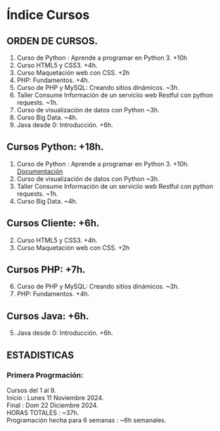 # Índice Cursos
## ORDEN DE CURSOS. 
1. Curso de Python : Aprende a programar en Python 3. +10h
2. Curso HTML5 y CSS3. +4h.
3. Curso Maquetación web con CSS. +2h
5. PHP: Fundamentos. +4h. 
6. Curso de PHP y MySQL: Creando sitios dinámicos. ~3h.
7. Taller Consume Información de un serviciio web Restful con python requests. ~1h. 
4. Curso de visualización de datos con Python ~3h. 
8. Curso Big Data. ~4h. 
9. Java desde 0: Introducción. +6h. 
    
## Cursos Python: +18h.  
1. Curso de Python : Aprende a programar en Python 3. +10h.  [Documentación](1Curso_Python3/index.md) 
4. Curso de visualización de datos con Python ~3h. 
7. Taller Consume Información de un serviciio web Restful con python requests. ~1h. 
8. Curso Big Data. ~4h. 

## Cursos Cliente: +6h.
2. Curso HTML5 y CSS3. +4h.
3. Curso Maquetación web con CSS. +2h

## Cursos PHP: +7h.
6. Curso de PHP y MySQL: Creando sitios dinámicos. ~3h.
9. PHP: Fundamentos. +4h. 

## Cursos Java: +6h. 
5. Java desde 0: Introducción. +6h. 

## ESTADISTICAS 
### Primera Progrmación: 
Cursos del 1 al 9.  
Inicio : Lunes 11 Noviembre 2024.  
Final : Dom 22 Diciembre 2024.   
HORAS TOTALES : ~37h.  
Programación hecha para 6 semanas : ~6h semanales.  
